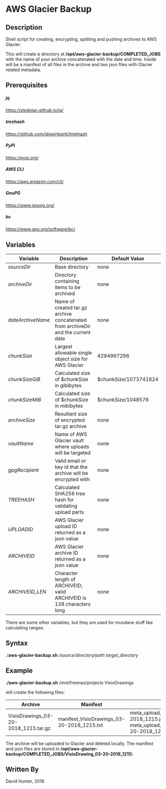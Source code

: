 # AWS Glacier Backup

## Description
Shell script for creating, encrypting, splitting and pushing archives to AWS Glacier.

This will create a directory at __/opt/aws-glacier-backup/COMPLETED_JOBS__ with the name of your archive concatenated with the date and time.
Inside will be a manifest of all files in the archive and two json files with Glacier related metadata.

## Prerequisites

##### jq
https://stedolan.github.io/jq/

##### treehash
https://github.com/jdswinbank/treehash

##### PyPi
https://pypi.org/

##### AWS CLI
https://aws.amazon.com/cli/

##### GnuPG
https://www.gnupg.org/

##### bc
https://www.gnu.org/software/bc/

## Variables

|Variable|Description|Default Value|
|--------|-----------|-------------|
|_sourceDir_|Base directory|none|
|_archiveDir_|Directory containing items to be archived|none|
|_dateArchiveName_|Name of created tar.gz archive concatenated from archiveDir and the current date|none|
|_chunkSize_|Largest allowable single object size for AWS Glacier|4294967296|
|_chunkSizeGiB_|Calculated size of $chunkSize in gibibytes|$chunkSize/1073741824|
|_chunkSizeMiB_|Calculated size of $chunkSize in mibibytes|$chunkSize/1048576|
|_archiveSize_|Resultant size of encrypted tar.gz archive|none|
|_vaultName_|Name of AWS Glacier vault where uploads will be targeted|none|
|_gpgRecipient_|Valid email or key id that the archive will be encrypted with|none|
|_TREEHASH_|Calculated SHA256 tree hash for validating upload parts |none|
|_UPLOADID_|AWS Glacier upload ID returned as a json value|none|
|_ARCHIVEID_|AWS Glacier archive ID returned as a json value|none|
|_ARCHIVEID_LEN_|Character length of ARCHIVEID; valid ARCHIVEID is 138 characters long|none|

There are some other variables, but they are used for mundane stuff like calculating ranges.

## Syntax
./**aws-glacier-backup.sh** _/source/directory/path target_directory_

## Example
**./aws-glacier-backup.sh** /mnt/freenas/projects VisioDrawings

will create the following files:

|Archive|Manifest|JSON|
|-------|--------|----|
|VisioDrawings_03-20-2018_1215.tar.gz|manifest_VisioDrawings_03-20-2018_1215.txt|meta_upload_init_VisioDrawings_03-20-2018_1215.json<br>meta_upload_complete_VisioDrawings_03-20-2018_1215.json|

The archive will be uploaded to Glacier and deleted locally.  The manifest and json files are stored in **/opt/aws-glacier-backup/COMPLETED_JOBS/VisioDrawing_03-20-2018_1215**)

## Written By
David Hunter, 2018
